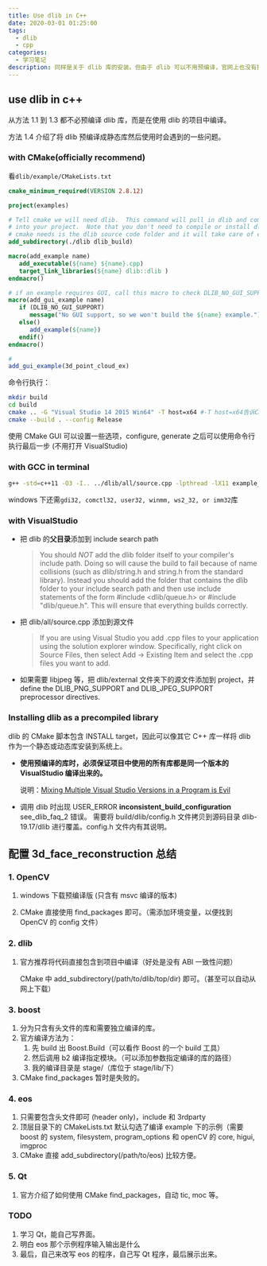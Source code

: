 ```yaml
---
title: Use dlib in C++
date: 2020-03-01 01:25:00
tags:
  - dlib
  - cpp
categories:
  - 学习笔记
description: 同样是关于 dlib 库的安装。但由于 dlib 可以不用预编译，官网上也没有提供预编译的版本，本文主要是介绍如何在项目中直接使用 dlib。在结尾总结了配置 3d_face_reconstruction 的过程（国创项目中需要用到，虽然并没有安装成功）
---
```


## use dlib in c++

从方法 1.1 到 1.3 都不必预编译 dlib 库，而是在使用 dlib 的项目中编译。

方法 1.4 介绍了将 dlib 预编译成静态库然后使用时会遇到的一些问题。

### with CMake(officially recommend)

看`dlib/example/CMakeLists.txt`

```cmake
cmake_minimum_required(VERSION 2.8.12)

project(examples)

# Tell cmake we will need dlib.  This command will pull in dlib and compile it
# into your project.  Note that you don't need to compile or install dlib.  All
# cmake needs is the dlib source code folder and it will take care of everything.
add_subdirectory(./dlib dlib_build)

macro(add_example name)
   add_executable(${name} ${name}.cpp)
   target_link_libraries(${name} dlib::dlib )
endmacro()

# if an example requires GUI, call this macro to check DLIB_NO_GUI_SUPPORT to include or exclude
macro(add_gui_example name)
   if (DLIB_NO_GUI_SUPPORT)
      message("No GUI support, so we won't build the ${name} example.")
   else()
      add_example(${name})
   endif()
endmacro()

# 
add_gui_example(3d_point_cloud_ex)
```

命令行执行：

```bash
mkdir build
cd build
cmake .. -G "Visual Studio 14 2015 Win64" -T host=x64 #-T host=x64告诉CMake生成64bit的可执行文件。其实安装了最新的VisualStudio后，-G -T都不用指定，默认使用最新的VisualStudio，默认64位。
cmake --build . --config Release
```

使用 CMake GUI 可以设置一些选项，configure, generate 之后可以使用命令行执行最后一步 (不用打开 VisualStudio)

### with GCC in terminal

```bash
g++ -std=c++11 -O3 -I.. ../dlib/all/source.cpp -lpthread -lX11 example_program_name.cpp
```

windows 下还需`gdi32, comctl32, user32, winmm, ws2_32, or imm32`库

### with VisualStudio

- 把 dlib 的**父目录**添加到 include search path

  > You should *NOT* add the dlib folder itself to your compiler's include path.
  > Doing so will cause the build to fail because of name collisions (such as
  > dlib/string.h and string.h from the standard library). Instead you should
  > add the folder that contains the dlib folder to your include search path
  > and then use include statements of the form #include <dlib/queue.h> or
  > #include "dlib/queue.h".  This will ensure that everything builds correctly.

- 把 dlib/all/source.cpp 添加到源文件

  > If you are using Visual Studio you add .cpp files to your application using
  > the solution explorer window.  Specifically, right click on Source Files,
  > then select Add -> Existing Item and select the .cpp files you want to add.

- 如果需要 libjpeg 等，把 dlib/external 文件夹下的源文件添加到 project，并 define the DLIB_PNG_SUPPORT and DLIB_JPEG_SUPPORT preprocessor directives.

### Installing dlib as a precompiled library

dlib 的 CMake 脚本包含 INSTALL target，因此可以像其它 C++ 库一样将 dlib 作为一个静态或动态库安装到系统上。

- **使用预编译的库时，必须保证项目中使用的所有库都是同一个版本的 VisualStudio 编译出来的。**

  说明：[Mixing Multiple Visual Studio Versions in a Program is Evil]( http://siomsystems.com/mixing-visual-studio-versions/)

- 调用 dlib 时出现 USER_ERROR **inconsistent_build_configuration** see_dlib_faq_2 错误。
  需要将 build/dlib/config.h 文件拷贝到源码目录 dlib-19.17/dlib 进行覆盖。config.h 文件内有其说明。

## 配置 3d_face_reconstruction 总结

### 1. OpenCV

1. windows 下载预编译版 (只含有 msvc 编译的版本)

2. CMake 直接使用 find_packages 即可。（需添加环境变量，以便找到 OpenCV 的 config 文件）

### 2. dlib

1. 官方推荐将代码直接包含到项目中编译（好处是没有 ABI 一致性问题）

   CMake 中 add_subdirectory(/path/to/dlib/top/dir) 即可。（甚至可以自动从网上下载）

### 3. boost

1. 分为只含有头文件的库和需要独立编译的库。
2. 官方编译方法为：
   1. 先 build 出 Boost.Build（可以看作 Boost 的一个 build 工具）
   2. 然后调用 b2 编译指定模块。（可以添加参数指定编译的库的路径）
   3. 我的编译目录是 stage/（库位于 stage/lib/下）
3. CMake find_packages 暂时是失败的。

### 4. eos

1. 只需要包含头文件即可 (header only)，include 和 3rdparty
2. 顶层目录下的 CMakeLists.txt 默认勾选了编译 example 下的示例（需要 boost 的 system, filesystem, program_options 和 openCV 的 core, higui, imgproc
3. CMake 直接 add_subdirectory(/path/to/eos) 比较方便。

### 5. Qt

1. 官方介绍了如何使用 CMake find_packages，自动 tic, moc 等。

### TODO

1. 学习 Qt，能自己写界面。
2. 明白 eos 那个示例程序输入输出是什么
3. 最后，自己来改写 eos 的程序，自己写 Qt 程序，最后展示出来。
